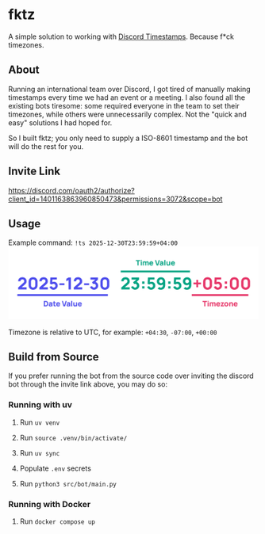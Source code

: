 # fktz

A simple solution to working with [Discord Timestamps](https://gist.github.com/LeviSnoot/d9147767abeef2f770e9ddcd91eb85aa). Because f*ck timezones.

## About

Running an international team over Discord, I got tired of manually making timestamps every time we had an event or a meeting. I also found all the existing bots tiresome: some required everyone in the team to set their timezones, while others were unnecessarily complex. Not the "quick and easy" solutions I had hoped for. 

So I built fktz; you only need to supply a ISO-8601 timestamp and the bot will do the rest for you.

## Invite Link

https://discord.com/oauth2/authorize?client_id=1401163863960850473&permissions=3072&scope=bot

## Usage

Example command: `!ts 2025-12-30T23:59:59+04:00`
![example timezone](/docs/tz.png)

Timezone is relative to UTC, for example: `+04:30`, `-07:00`, `+00:00`

## Build from Source

If you prefer running the bot from the source code over inviting the discord bot through the invite link above, you may do so:

### Running with uv

1. Run `uv venv`

2. Run `source .venv/bin/activate/`

3. Run `uv sync`

4. Populate `.env` secrets

5. Run `python3 src/bot/main.py`

### Running with Docker

1. Run `docker compose up`